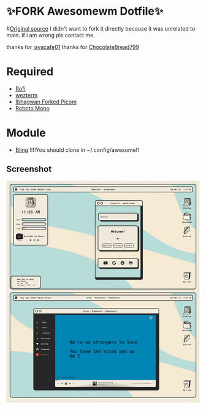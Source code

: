 # ✨**FORK Awesomewm Dotfile**✨
#[Original source](https://github.com/ChocolateBread799/dotfiles/tree/099a9a63fa4d3a105ed1e3254d31ca3264c413d7)
I didn't want to fork it directly because it was unrelated to main.
if i am wrong pls contact me.

thanks for [javacafe01](https://github.com/JavaCafe01)
thanks for [ChocolateBread799](https://github.com/ChocolateBread799)

# **Required**
- [Rofi](https://github.com/davatorium/rofi)
- [wezterm](https://wezfurlong.org/wezterm/)
- [Ibhagwan Forked Picom](https://github.com/ibhagwan/picom)
- [Roboto Mono](https://fonts.google.com/specimen/Roboto+Mono)

# **Module**

- [Bling](https://blingcorp.github.io/bling/) !!!!You should clone in ~/.config/awesome!!

## **Screenshot**
![screenshot](./img/macindows.png)

